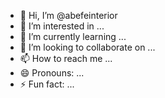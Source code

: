 - 👋 Hi, I’m @abefeinterior
- 👀 I’m interested in ...
- 🌱 I’m currently learning ...
- 💞️ I’m looking to collaborate on ...
- 📫 How to reach me ...
- 😄 Pronouns: ...
- ⚡ Fun fact: ...

<!---
abefeinterior/abefeinterior is a ✨ special ✨ repository because its `README.md` (this file) appears on your GitHub profile.
You can click the Preview link to take a look at your changes.
--->
